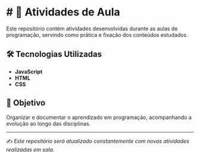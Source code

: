# # 📘 Atividades de Aula

Este repositório contém atividades desenvolvidas durante as aulas de programação, servindo como prática e fixação dos conteúdos estudados.  

## 🛠️ Tecnologias Utilizadas
- **JavaScript**
- **HTML**
- **CSS**
  

## 🚀 Objetivo
Organizar e documentar o aprendizado em programação, acompanhando a evolução ao longo das disciplinas.
  
---

✍️ *Este repositório será atualizado constantemente com novas atividades realizadas em sala.*